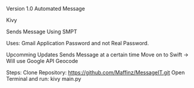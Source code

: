 Version 1.0 Automated Message

Kivy

Sends Message Using SMPT

Uses:
Gmail Application Password and not Real Password.


Upcomming Updates
Sends Message at a certain time
Move on to Swift -> Will use Google API Geocode

Steps:
Clone Repository: https://github.com/Maffinz/MessageIT.git
Open Terminal and run: kivy main.py
